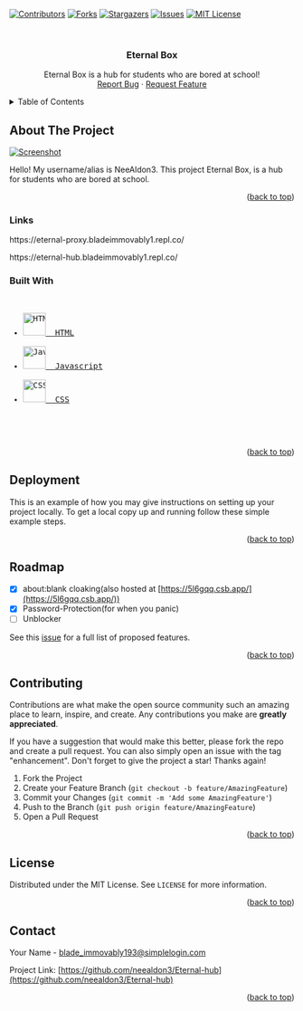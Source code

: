 <!-- PROJECT SHIELDS -->
<!--
*** I'm using markdown "reference style" links for readability.
*** Reference links are enclosed in brackets [ ] instead of parentheses ( ).
*** See the bottom of this document for the declaration of the reference variables
*** for contributors-url, forks-url, etc. This is an optional, concise syntax you may use.
*** https://www.markdownguide.org/basic-syntax/#reference-style-links
-->

[![Contributors](https://img.shields.io/github/contributors/neealdon3/Eternal-hub.svg?style=for-the-badge)](https://github.com/neealdon3/Eternal-hub/graphs/contributors)
[![Forks](https://img.shields.io/github/forks/neealdon3/Eternal-hub.svg?style=for-the-badge)](https://github.com/neealdon3/Eternal-hub/forks)
[![Stargazers](https://img.shields.io/github/stars/neealdon3/Eternal-hub.svg?style=for-the-badge)](https://github.com/neealdon3/Eternal-hub/stargazers)
[![Issues](https://img.shields.io/github/issues/neealdon3/Eternal-hub.svg?style=for-the-badge)](https://github.com/neealdon3/Eternal-hub/issues)
[![MIT License](https://img.shields.io/github/license/neealdon3/Eternal-hub.svg?style=for-the-badge)](https://github.com/neealdon3/Eternal-hub/blob/master/LICENSE.txt)



<!-- PROJECT LOGO -->
<br />
<div align="center">
<h3 align="center">Eternal Box</h3>

  <p align="center">
    Eternal Box is a hub for students who are bored at school!
    <br />
    <a href="https://github.com/neealdon3/Eternal-hub/issues">Report Bug</a>
    ·
    <a href="https://github.com/neealdon3/Eternal-hub/issues">Request Feature</a>
  </p>
</div>



<!-- TABLE OF CONTENTS -->
<details>
  <summary>Table of Contents</summary>
  <ol>
    <li>
      <a href="#about-the-project">About The Project</a>
      <ul>
        <li><a href="#links">Links</a></li>
       <li><a href="#built-with">Built with</a></li>
      </ul>
    </li>
    <li><a href="#deployment">Deployment</a></li>
    <li><a href="#roadmap">Roadmap</a></li>
    <li><a href="#contributing">Contributing</a></li>
    <li><a href="#license">Licence</a></li>
    <li><a href="#contact">Contact</a></li>
  </ol>
</details>



<!-- ABOUT THE PROJECT -->
## About The Project

[![Screenshot](https://github.com/neealdon3/Eternal-hub/blob/master/Screenshot.jpeg)](https://eternalhub.w3spaces.com/)

Hello! My username/alias is NeeAldon3. This project Eternal Box, is a hub for students who are bored at school.

<p align="right">(<a href="#readme-top">back to top</a>)</p>



### Links
<p>
https://eternal-proxy.bladeimmovably1.repl.co/
</p>
<p>
  https://eternal-hub.bladeimmovably1.repl.co/
</p>



### Built With
<pre>
<ul>
<li><a href="https://developer.mozilla.org/en-US/docs/Web/HTML"><img src="https://upload.wikimedia.org/wikipedia/commons/6/61/HTML5_logo_and_wordmark.svg" height="40" width="40" alt="HTML">  HTML</a></li>
<li><a href="https://developer.mozilla.org/en-US/docs/Web/JavaScript"><img src="https://upload.wikimedia.org/wikipedia/commons/6/6a/JavaScript-logo.png" height="40" width="40" alt="Javascript">  Javascript</a></li>
<li><a href="https://developer.mozilla.org/en-US/docs/Web/CSS"><img src="https://upload.wikimedia.org/wikipedia/commons/d/d5/CSS3_logo_and_wordmark.svg" height="40" width="40" alt="CSS">  CSS</a></li>
</ul>
  </pre>

<p align="right">(<a href="#readme-top">back to top</a>)</p>



<!-- GETTING STARTED -->
## Deployment

This is an example of how you may give instructions on setting up your project locally.
To get a local copy up and running follow these simple example steps.


<p align="right">(<a href="#readme-top">back to top</a>)</p>


<!-- ROADMAP -->
## Roadmap

- [x] about:blank cloaking(also hosted at [https://5l6gqq.csb.app/](https://5l6gqq.csb.app/))
- [x] Password-Protection(for when you panic)
- [ ] Unblocker

See this [issue](https://github.com/neealdon3/Eternal-hub/issues/1) for a full list of proposed features.

<p align="right">(<a href="#readme-top">back to top</a>)</p>



<!-- CONTRIBUTING -->
## Contributing

Contributions are what make the open source community such an amazing place to learn, inspire, and create. Any contributions you make are **greatly appreciated**.

If you have a suggestion that would make this better, please fork the repo and create a pull request. You can also simply open an issue with the tag "enhancement".
Don't forget to give the project a star! Thanks again!

1. Fork the Project
2. Create your Feature Branch (`git checkout -b feature/AmazingFeature`)
3. Commit your Changes (`git commit -m 'Add some AmazingFeature'`)
4. Push to the Branch (`git push origin feature/AmazingFeature`)
5. Open a Pull Request

<p align="right">(<a href="#readme-top">back to top</a>)</p>



<!-- LICENSE -->
## License

Distributed under the MIT License. See `LICENSE` for more information.

<p align="right">(<a href="#readme-top">back to top</a>)</p>



<!-- CONTACT -->
## Contact

Your Name - blade_immovably193@simplelogin.com

Project Link: [https://github.com/neealdon3/Eternal-hub](https://github.com/neealdon3/Eternal-hub)

<p align="right">(<a href="#readme-top">back to top</a>)</p>

